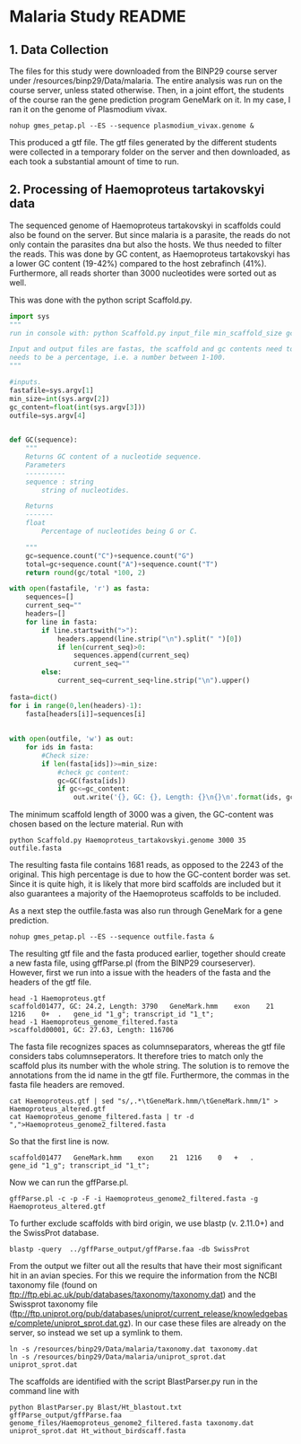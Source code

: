 # Malaria Study README
## 1. Data Collection
<p>The files for this study were downloaded from the BINP29 course server under /resources/binp29/Data/malaria. The entire analysis was run on the course server, unless stated otherwise.
Then, in a joint effort, the students of the course ran the gene prediction program GeneMark on it. 
In my case, I ran it on the genome of Plasmodium vivax.<p>

```shell
nohup gmes_petap.pl --ES --sequence plasmodium_vivax.genome &
```

<p>This produced a gtf file. The gtf files generated by the different students were collected in a temporary folder on the server and then downloaded, as each took a substantial amount of time to run.<p>

## 2. Processing of Haemoproteus tartakovskyi data
<p>The sequenced genome of Haemoproteus tartakovskyi in scaffolds could also be found on the server. But since malaria is a parasite, the reads do not only contain the parasites dna but also the hosts. We thus needed to filter the reads. This was done by GC content, as Haemoproteus tartakovskyi has a lower GC content (19-42%) compared to the host zebrafinch (41%). Furthermore, all reads shorter than 3000 nucleotides were sorted out as well.<p>

<p> This was done with the python script Scaffold.py. <p>
  
```python
import sys
"""
run in console with: python Scaffold.py input_file min_scaffold_size gc_content output_file

Input and output files are fastas, the scaffold and gc contents need to be numbers, whereas the gc content furthermore 
needs to be a percentage, i.e. a number between 1-100.
"""

#inputs. 
fastafile=sys.argv[1]    
min_size=int(sys.argv[2])
gc_content=float(int(sys.argv[3]))
outfile=sys.argv[4]
    

def GC(sequence):
    """
    Returns GC content of a nucleotide sequence. 
    Parameters
    ----------
    sequence : string
        string of nucleotides.

    Returns
    -------
    float
        Percentage of nucleotides being G or C.

    """
    gc=sequence.count("C")+sequence.count("G")
    total=gc+sequence.count("A")+sequence.count("T")
    return round(gc/total *100, 2)

with open(fastafile, 'r') as fasta:
    sequences=[]
    current_seq=""
    headers=[]
    for line in fasta:
        if line.startswith(">"):
            headers.append(line.strip("\n").split(" ")[0])
            if len(current_seq)>0:
                sequences.append(current_seq)
                current_seq=""
        else:
            current_seq=current_seq+line.strip("\n").upper()
            
fasta=dict()
for i in range(0,len(headers)-1):
    fasta[headers[i]]=sequences[i]
    
            
with open(outfile, 'w') as out:
    for ids in fasta:
        #Check size:
        if len(fasta[ids])>=min_size:
            #check gc content:
            gc=GC(fasta[ids])
            if gc<=gc_content:
                out.write('{}, GC: {}, Length: {}\n{}\n'.format(ids, gc, len(fasta[ids]), fasta[ids])) #write the output file.
```
The minimum scaffold length of 3000 was a given, the GC-content was chosen based on the lecture material. Run with
```shell
python Scaffold.py Haemoproteus_tartakovskyi.genome 3000 35 outfile.fasta
```
<p>The resulting fasta file contains 1681 reads, as opposed to the 2243 of the original. This high percentage is due to how the GC-content border was set. Since it is quite high, it is likely that more bird scaffolds are included but it also guarantees a majority of the Haemoproteus scaffolds to be included.<p>

<p> As a next step the outfile.fasta was also run through GeneMark for a gene prediction.<p>
  
 ```shell
 nohup gmes_petap.pl --ES --sequence outfile.fasta & 
 ``` 
  
The resulting gtf file and the fasta produced earlier, together should create a new fasta file, using gffParse.pl (from the BINP29 courseserver). However, first we run into a issue with the headers of the fasta and the headers of the gtf file.                              
```shell
head -1 Haemoproteus.gtf
scaffold01477, GC: 24.2, Length: 3790	GeneMark.hmm	exon	21	1216	0+	.	gene_id "1_g"; transcript_id "1_t";
head -1 Haemoproteus_genome_filtered.fasta
>scaffold00001, GC: 27.63, Length: 116706
```
  
The fasta file recognizes spaces as columnseparators, whereas the gtf file considers tabs columnseperators. It therefore tries to match only the scaffold plus its number with the whole string. The solution is to remove the annotations from the id name in the gtf file. Furthermore, the commas in the fasta file headers are removed.
  
```shell
cat Haemoproteus.gtf | sed "s/,.*\tGeneMark.hmm/\tGeneMark.hmm/1" > Haemoproteus_altered.gtf
cat Haemoproteus_genome_filtered.fasta | tr -d ",">Haemoproteus_genome2_filtered.fasta
```
  
 So that the first line is now.
  
```shell
scaffold01477	GeneMark.hmm	exon	21	1216	0	+	.	gene_id "1_g"; transcript_id "1_t";
```
  
Now we can run the gffParse.pl.

```shell
gffParse.pl -c -p -F -i Haemoproteus_genome2_filtered.fasta -g Haemoproteus_altered.gtf 
```
  
To further exclude scaffolds with bird origin, we use blastp (v. 2.11.0+) and the SwissProt database.

```shell
blastp -query  ../gffParse_output/gffParse.faa -db SwissProt
```
 
From the output we filter out all the results that have their most significant hit in an avian species. For this we require the information from the NCBI taxonomy file (found on ftp://ftp.ebi.ac.uk/pub/databases/taxonomy/taxonomy.dat) and the Swissprot taxonomy file (ftp://ftp.uniprot.org/pub/databases/uniprot/current_release/knowledgebase/complete/uniprot_sprot.dat.gz). In our case these files are already on the server, so instead we set up a symlink to them.

```shell
ln -s /resources/binp29/Data/malaria/taxonomy.dat taxonomy.dat
ln -s /resources/binp29/Data/malaria/uniprot_sprot.dat uniprot_sprot.dat
```
  
<p> The scaffolds are identified with the script BlastParser.py run in the command line with <p>
  
```shell
python BlastParser.py Blast/Ht_blastout.txt gffParse_output/gffParse.faa genome_files/Haemoproteus_genome2_filtered.fasta taxonomy.dat uniprot_sprot.dat Ht_without_birdscaff.fasta
```
  
  
  
  
  
  
  
  
